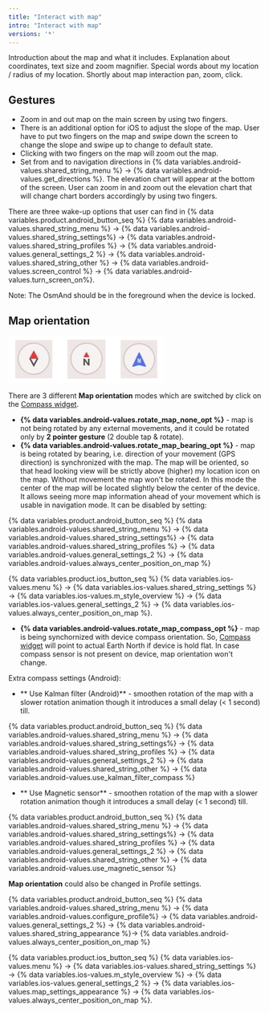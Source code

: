 ```yaml
---
title: "Interact with map"
intro: "Interact with map"
versions: '*'
---
```

Introduction about the map and what it includes. Explanation about coordinates, text size and zoom magnifier.
Special words about my location / radius of my location. Shortly about map interaction pan, zoom, click.


## Gestures

<!--Добавить следующее.
Текст, что такое жесты и для чего нужны.
Жесты Android:
- движение карты один палец (нажатие на экран и движение пальца по экрану)
- зум двумя кликами короткими один палец (зум+)
- зум один клик и второй задержка на экране и далее движение вниз или вверх по экрану (изменения зума одни пальцем)
- два пальца на сближение и удаление (зум)
- два пальца и поворот пальца по оси (поворот карты)
Жесты iOS:
- два пальца на сближение и удаление (зум)
- два пальца и поворот пальца по оси (поворот карты)
- движение карты один палец (нажатие на экран и движение пальца по экрану)
- зум двумя кликами короткими один палец (зум+)
- двумя пальцами вниз или вверх - наклон карты 2.5D
- ...-->


* Zoom in and out map on the main screen by using two fingers.
* There is an additional option for iOS to adjust the slope of the map. User have to put two fingers on the map and swipe down the screen to change the slope and swipe up to change to default state.
* Clicking with two fingers on the map will zoom out the map.
* Set from and to navigation directions in {% data variables.android-values.shared_string_menu %} → {% data variables.android-values.get_directions %}. The elevation chart will appear at the bottom of the screen. User can zoom in and zoom out the elevation chart that will change chart borders accordingly by using two fingers.

There are three wake-up options that user can find in
{% data variables.product.android_button_seq %} {% data variables.android-values.shared_string_menu %} → {% data variables.android-values.shared_string_settings%} → {% data variables.android-values.shared_string_profiles %} → {% data variables.android-values.general_settings_2 %} → {% data variables.android-values.shared_string_other %} → {% data variables.android-values.screen_control %} → {% data variables.android-values.turn_screen_on%}.

Note: The OsmAnd should be in the foreground when the device is locked.


## Map orientation

![Compass widget](/assets/images/widgets/compass_widget.png)

There are 3 different **Map orientation** modes which are switched by click on the [Compass widget](/osmand/widgets/map-buttons/#compass).
- **{% data variables.android-values.rotate_map_none_opt %}** - map is not being rotated by any external movements, and it could be rotated only by **2 pointer gesture** (2 double tap & rotate).
- **{% data variables.android-values.rotate_map_bearing_opt %}** - map is being rotated by bearing, i.e. direction of your movement (GPS direction) is synchronized with the map. The map will be oriented, so that head looking view will be strictly above (higher) my location icon on the map. Without movement the map won't be rotated. In this mode the center of the map will be located slightly below the center of the device. It allows seeing more map information ahead of your movement which is usable in navigation mode. It can be disabled by setting:

{% data variables.product.android_button_seq %} {% data variables.android-values.shared_string_menu %} → {% data variables.android-values.shared_string_settings%} → {% data variables.android-values.shared_string_profiles %} → {% data variables.android-values.general_settings_2 %} → {% data variables.android-values.always_center_position_on_map %}

{% data variables.product.ios_button_seq %} {% data variables.ios-values.menu %} → {% data variables.ios-values.shared_string_settings %} → {% data variables.ios-values.m_style_overview %} → {% data variables.ios-values.general_settings_2 %} → {% data variables.ios-values.always_center_position_on_map %}.

- **{% data variables.android-values.rotate_map_compass_opt %}** - map is being synchornized with device compass orientation. So, [Compass widget](/osmand/widgets/map-buttons/#compass) will point to actual Earth North if device is hold flat. In case compass sensor is not present on device, map orientation won't change.

Extra compass settings (Android):
- ** Use Kalman filter (Android)** - smoothen rotation of the map with a slower rotation animation though it introduces a small delay (< 1 second) till.  

{% data variables.product.android_button_seq %} {% data variables.android-values.shared_string_menu %} → {% data variables.android-values.shared_string_settings%} → {% data variables.android-values.shared_string_profiles %} → {% data variables.android-values.general_settings_2 %} → {% data variables.android-values.shared_string_other %} → {% data variables.android-values.use_kalman_filter_compass %}

- ** Use Magnetic sensor** - smoothen rotation of the map with a slower rotation animation though it introduces a small delay (< 1 second) till.

{% data variables.product.android_button_seq %} {% data variables.android-values.shared_string_menu %} → {% data variables.android-values.shared_string_settings%} → {% data variables.android-values.shared_string_profiles %} → {% data variables.android-values.general_settings_2 %} → {% data variables.android-values.shared_string_other %} → {% data variables.android-values.use_magnetic_sensor %}

**Map orientation** could also be changed in Profile settings.

{% data variables.product.android_button_seq %} {% data variables.android-values.shared_string_menu %} → {% data variables.android-values.configure_profile%} → {% data variables.android-values.general_settings_2 %}  → {% data variables.android-values.shared_string_appearance %}→ {% data variables.android-values.always_center_position_on_map %}

{% data variables.product.ios_button_seq %} {% data variables.ios-values.menu %} → {% data variables.ios-values.shared_string_settings %} → {% data variables.ios-values.m_style_overview %} → {% data variables.ios-values.general_settings_2 %} → {% data variables.ios-values.map_settings_appearance %} → {% data variables.ios-values.always_center_position_on_map %}.
